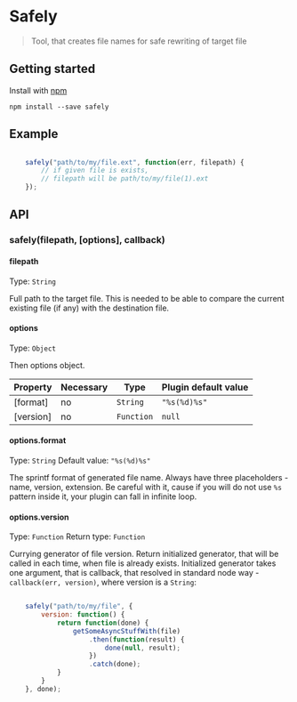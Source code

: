 # Safely

> Tool, that creates file names for safe rewriting of target file

## Getting started

Install with [npm](https://npmjs.org/package/safely)

```
npm install --save safely
```

## Example

```js

	safely("path/to/my/file.ext", function(err, filepath) {
	    // if given file is exists,
	    // filepath will be path/to/my/file(1).ext
	});

```

## API

### safely(filepath, [options], callback)

#### filepath

Type: `String`

Full path to the target file.
This is needed to be able to compare the current existing file (if any) with the destination file.

#### options

Type: `Object`

Then options object.

Property     | Necessary | Type       | Plugin default value
-------------|-----------|------------|---------------------
[format]     | no        | `String`   | `"%s(%d)%s"`
[version]    | no        | `Function` | `null`

#### options.format
Type: `String`
Default value: `"%s(%d)%s"`

The sprintf format of generated file name. Always have three placeholders - name, version, extension. Be careful with it, cause if you will do not use `%s` pattern inside it, your plugin can fall in infinite loop.

#### options.version
Type: `Function`
Return type: `Function`

Currying generator of file version. Return initialized generator, that will be called in each time, when file is already exists. Initialized generator takes one argument, that is callback, that resolved in standard node way - `callback(err, version)`, where version is a `String`:
```js

	safely("path/to/my/file", {
		version: function() {
			return function(done) {
				getSomeAsyncStuffWith(file)
					.then(function(result) {
						done(null, result);
					})
					.catch(done);
			}
		}
	}, done);

```